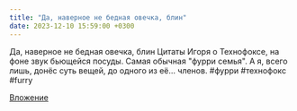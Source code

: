 ```yaml
---
title: "Да, наверное не бедная овечка, блин"
date: 2023-12-10 15:59:00 +0300
---
```


Да, наверное не бедная овечка, блин
Цитаты Игоря о Технофоксе, на фоне звук бьющейся посуды.
Самая обычная "фурри семья". А я, всего лишь, донёс суть вещей, до одного из её... членов.
#фурри #технофокс #furry

[Вложение](https://vk.com/video41076938_456239713)
